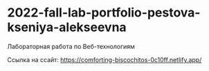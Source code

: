 # 2022-fall-lab-portfolio-pestova-kseniya-alekseevna
Лабораторная работа по Веб-технологиям

Ссылка на ссайт: https://comforting-biscochitos-0c10ff.netlify.app/
